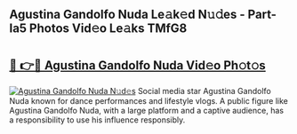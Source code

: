 ## Agustina Gandolfo Nuda Le𝚊k𝚎d N𝚞𝚍es - Part-Ia5 Photos Vid𝚎o Le𝚊ks TMfG8

# <h2><a href="http://fbbm2ho.evod.top/?m=Agustina+Gandolfo+Nuda">🔗 👉🔴 Agustina Gandolfo Nuda Vid𝚎o Ph𝚘t𝚘s</a></h2>

[![Agustina Gandolfo Nuda N𝚞d𝚎s](https://i.imgur.com/8V9OHl7.gif)](http://fbbm2ho.evod.top/?m=Agustina+Gandolfo+Nuda)
Social media star Agustina Gandolfo Nuda known for dance performances and lifestyle vlogs. A public figure like Agustina Gandolfo Nuda, with a large platform and a captive audience, has a responsibility to use his influence responsibly. 
